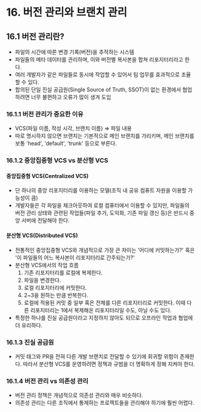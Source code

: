 # 16. 버전 관리와 브랜치 관리

## 16.1 버전 관리란?

- 파일의 시간에 따른 변경 기록(버전)을 추적하는 시스템
- 파일들의 메타 데이터를 관리하며, 이와 버전별 복사본을 합쳐 리포지터리라고 한다.
- 여러 개발자가 같은 파일들로 동시에 작업할 수 있어서 팀 업무를 효과적으로 조율할 수 있다.
- 합의된 단일 진실 공급원(Single Source of Truth, SSOT)이 없는 환경에서 협업하려면 너무 불편하고 오류가 많이 생겨 도입

### 16.1.1 버전 관리가 중요한 이유

- VCS(파일 이름, 작성 시각, 브랜치 이름) => 파일 내용
- 따로 명시하지 않으면 브랜치는 기본적으로 메인 브랜치를 가리키며, 메인 브랜치를 보통 'head', 'default', 'trunk' 등으로 부른다.

### 16.1.2 중앙집중형 VCS vs 분산형 VCS

#### 중앙집중형 VCS(Centralized VCS)

- 단 하나의 중앙 리포지터리를 이용하는 모델(조직 내 공유 컴퓨트 자원을 이용할 가능성이 큼)
- 개발자들은 각 파일을 체크아웃하여 로컬 컴퓨터에서 이용할 수 있지만, 파일들의 버전 관리 상태와 관련된 작업들(파일 추가, 도익화, 기존 파일 갱신 등)은 반드시 중앙 서버에 전달해야 한다.

#### 분산형 VCS(Distributed VCS)

- 전통적인 중앙집중형 VCS와 개념적으로 가장 큰 차이는 '어디에 커밋하는가?' 혹은 '이 파일들의 어느 복사본이 리포지터리로 간주되는가?'
- 분산형 VCS에서의 작업 흐름
  1. 기존 리포지터리를 로컬에 복제한다.
  2. 파일을 변경한다.
  3. 로컬 리포지터리에 커밋한다.
  4. 2~3을 원하는 만큼 반복한다.
  5. 로컬에 적용된 커밋 중 일부 혹은 전체를 다른 리포지터리로 커밋한다. 이때 다른 리포지터리는 1에서 복제해온 리포지터리일 수도, 아닐 수도 있다.
- 특정한 하나를 진실 공급원이라고 지정하지 않아도 되므로 오프라인 작업과 협업에 더 유리하다.

### 16.1.3 진실 공급원

- 커밋 태그와 PR을 전혀 다른 개발 브랜치로 전달할 수 있기에 회귀할 위험이 존재한다. 따라서 분산형 VCS를 운영하려면 정책과 규범을 더 명확하게 정해 지켜야 한다.

### 16.1.4 버전 관리 vs 의존성 관리

- 버전 관리 정책은 개념적으로 의존성 관리와 매우 비슷하다.
- 의존성 관리는 다른 조직에서 통제하는 프로젝트들을 관리해야 하기에 훨씬 어렵다.
